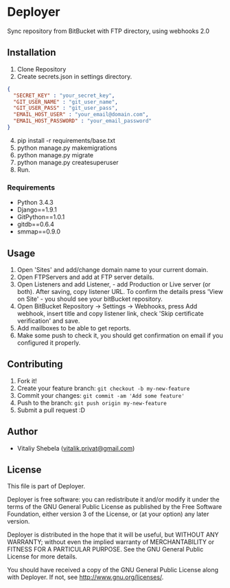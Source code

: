 # Deployer
Sync repository from BitBucket with FTP directory, using webhooks 2.0

## Installation
1. Clone Repository
2. Create secrets.json in settings directory.
  ```json
  {
    "SECRET_KEY" : "your_secret_key",
    "GIT_USER_NAME" : "git_user_name",
    "GIT_USER_PASS" : "git_user_pass",
    "EMAIL_HOST_USER" : "your_email@domain.com",
    "EMAIL_HOST_PASSWORD" : "your_email_password"
  }
  ```

4. pip install -r requirements/base.txt
5. python manage.py makemigrations
6. python manage.py migrate
7. python manage.py createsuperuser
8. Run.

### Requirements
* Python 3.4.3
* Django==1.9.1
* GitPython==1.0.1
* gitdb==0.6.4
* smmap==0.9.0

## Usage
1. Open 'Sites' and add/change domain name to your current domain.
2. Open FTPServers and add at FTP server details.
3. Open Listeners and add Listener, - add Production or Live server (or both). After saving, copy listener URL. 
To confirm the details press 'View on Site'  - you should see your bitBucket repository.
4. Open BitBucket Repository -> Settings -> Webhooks, press Add webhook, insert title and copy listener link, check 
  'Skip certificate verification' and save.
5. Add mailboxes to be able to get reports.
6. Make some push to check it, you should get confirmation on email if you configured it properly.


## Contributing
1. Fork it!
2. Create your feature branch: `git checkout -b my-new-feature`
3. Commit your changes: `git commit -am 'Add some feature'`
4. Push to the branch: `git push origin my-new-feature`
5. Submit a pull request :D

## Author

* Vitaliy Shebela (vitalik.privat@gmail.com)

## License
This file is part of Deployer.

Deployer is free software: you can redistribute it and/or modify
it under the terms of the GNU General Public License as published by
the Free Software Foundation, either version 3 of the License, or
(at your option) any later version.

Deployer is distributed in the hope that it will be useful,
but WITHOUT ANY WARRANTY; without even the implied warranty of
MERCHANTABILITY or FITNESS FOR A PARTICULAR PURPOSE.  See the
GNU General Public License for more details.

You should have received a copy of the GNU General Public License
along with Deployer.  If not, see <http://www.gnu.org/licenses/>.




